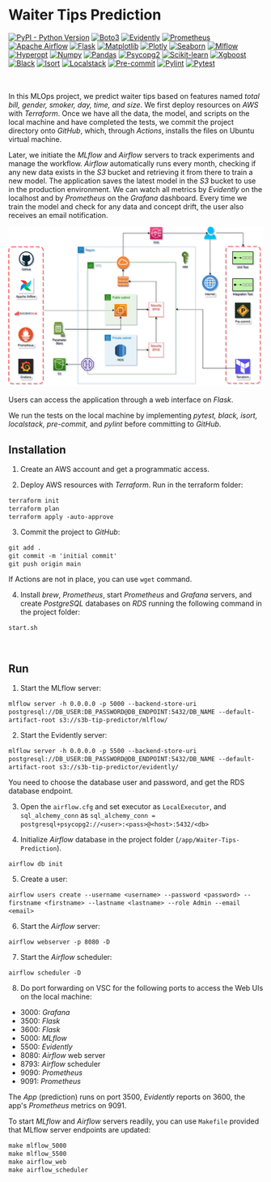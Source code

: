 # Waiter Tips Prediction

[![PyPI - Python Version](https://img.shields.io/badge/python-3.9-blue)](https://www.python.org/downloads/)
[![Boto3](https://img.shields.io/badge/boto3-1.24-purple)](https://boto3.amazonaws.com/v1/documentation/api/latest/index.html)
[![Evidently](https://img.shields.io/badge/evidently-0.1.58-ec0400)](https://www.evidentlyai.com/)
[![Prometheus](https://img.shields.io/badge/prometheus-0.15.0-e6522c)](https://prometheus.io/)
[![Apache Airflow](https://img.shields.io/badge/apache_airflow-2.4.2-00ad46)](https://airflow.apache.org/)
[![Flask](https://img.shields.io/badge/flask-2.1.3-B2B232)](https://flask.palletsprojects.com/en/2.2.x/)
[![Matplotlib](https://img.shields.io/badge/matplotlib-3.6.1-11557c)](https://matplotlib.org/)
[![Plotly](https://img.shields.io/badge/plotly-5.10.0-7a7aff)](https://plotly.com/)
[![Seaborn](https://img.shields.io/badge/seaborn-0.12.0-333663)](https://seaborn.pydata.org/)
[![Mlflow](https://img.shields.io/badge/mlflow-1.29.0-0093e1)](https://mlflow.org/)
[![Hyperopt](https://img.shields.io/badge/hyperopt-0.2.7-35a7e7)](https://hyperopt.github.io/hyperopt/)
[![Numpy](https://img.shields.io/badge/numpy-1.23.4-013243)](https://numpy.org/)
[![Pandas](https://img.shields.io/badge/pandas-1.5.0-130654)](https://pandas.pydata.org/)
[![Psycopg2](https://img.shields.io/badge/psycopg2-2.9.4-216464)](https://pypi.org/project/psycopg2/)
[![Scikit-learn](https://img.shields.io/badge/scikit_learn-1.1.2-3399cd)](https://scikit-learn.org/)
[![Xgboost](https://img.shields.io/badge/xgboost-1.6.2-189fdd)](https://xgboost.readthedocs.io/en/stable/)
[![Black](https://img.shields.io/badge/black-22.10.0-393a39)](https://black.readthedocs.io/en/stable/)
[![Isort](https://img.shields.io/badge/isort-5.10.1-ef8336)](https://isort.readthedocs.io/en/latest/)
[![Localstack](https://img.shields.io/badge/localstack-1.2.0-2d255e)](https://localstack.cloud/)
[![Pre-commit](https://img.shields.io/badge/pre_commit-2.20.0-f8b425)](https://pre-commit.com/)
[![Pylint](https://img.shields.io/badge/pylint-2.15.4-2a5adf)](https://pylint.pycqa.org/en/latest/)
[![Pytest](https://img.shields.io/badge/pytest-7.1.3-009fe2)](https://docs.pytest.org/en/7.2.x/)
<br><br><br>

In this MLOps project, we predict waiter tips based on features named _total bill, gender, smoker, day, time, and size_. We first deploy resources on _AWS_ with _Terraform_. Once we have all the data, the model, and scripts on the local machine and have completed the tests, we commit the project directory onto _GitHub_, which, through _Actions_, installs the files on Ubuntu virtual machine.

Later, we initiate the _MLflow_ and _Airflow_ servers to track experiments and manage the workflow. _Airflow_ automatically runs every month, checking if any new data exists in the _S3_ bucket and retrieving it from there to train a new model. The application saves the latest model in the _S3_ bucket to use in the production environment. We can watch all metrics by _Evidently_ on the localhost and by _Prometheus_ on the _Grafana_ dashboard. Every time we train the model and check for any data and concept drift, the user also receives an email notification.

<p align="center"> 
<img src="https://github.com/hsaltan/Machine-Learning/blob/main/Waiter-Tips-Prediction/images/wtp-diagram.png" />
</p>

Users can access the application through a web interface on _Flask_.

We run the tests on the local machine by implementing _pytest, black, isort, localstack, pre-commit,_ and _pylint_ before committing to _GitHub_.
<br>

## Installation

1. Create an AWS account and get a programmatic access.

2. Deploy AWS resources with _Terraform_. Run in the terraform folder:

```
terraform init
terraform plan
terraform apply -auto-approve
```

3. Commit the project to _GitHub_:

```
git add .
git commit -m 'initial commit'
git push origin main
```

If Actions are not in place, you can use `wget` command.

4. Install _brew_, _Prometheus_, start _Prometheus_ and _Grafana_ servers, and create _PostgreSQL_ databases on _RDS_ running the following command in the project folder:

```
start.sh
```
<br>

## Run

1. Start the MLflow server:

```
mlflow server -h 0.0.0.0 -p 5000 --backend-store-uri postgresql://DB_USER:DB_PASSWORD@DB_ENDPOINT:5432/DB_NAME --default-artifact-root s3://s3b-tip-predictor/mlflow/
```

2. Start the Evidently server:

```
mlflow server -h 0.0.0.0 -p 5500 --backend-store-uri postgresql://DB_USER:DB_PASSWORD@DB_ENDPOINT:5432/DB_NAME --default-artifact-root s3://s3b-tip-predictor/evidently/
```

You need to choose the database user and password, and get the RDS database endpoint.

3. Open the `airflow.cfg` and set executor as `LocalExecutor`, and `sql_alchemy_conn` as `sql_alchemy_conn = postgresql+psycopg2://<user>:<pass>@<host>:5432/<db>`

4. Initialize _Airflow_ database in the project folder (`/app/Waiter-Tips-Prediction`).

```
airflow db init
```

5. Create a user:

```
airflow users create --username <username> --password <password> --firstname <firstname> --lastname <lastname> --role Admin --email <email>
```

6. Start the _Airflow_ server:

```
airflow webserver -p 8080 -D
```

7. Start the _Airflow_ scheduler:

```
airflow scheduler -D
```

8. Do port forwarding on VSC for the following ports to access the Web UIs on the local machine:

* 3000: _Grafana_<br>
* 3500: _Flask_<br>
* 3600: _Flask_<br>
* 5000: _MLflow_<br>
* 5500: _Evidently_<br>
* 8080: _Airflow_ web server<br>
* 8793: _Airflow_ scheduler<br>
* 9090: _Prometheus_<br>
* 9091: _Prometheus_<br>

The _App_ (prediction) runs on port 3500, _Evidently_ reports on 3600, the app's _Prometheus_ metrics on 9091.

To start _MLflow_ and _Airflow_ servers readily, you can use `Makefile` provided that MLflow server endpoints are updated:

```
make mlflow_5000
make mlflow_5500
make airflow_web
make airflow_scheduler
```